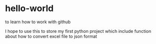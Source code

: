# hello-world
to learn how to work with github

I hope to use this to store my first python project which include function about how to convert excel file to json format
